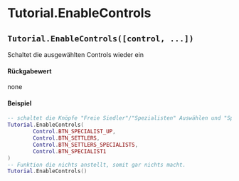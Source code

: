 # Tutorial.EnableControls

## `Tutorial.EnableControls([control, ...])`

Schaltet die ausgewählten Controls wieder ein

#### Rückgabewert

none

#### Beispiel

```lua
-- schaltet die Knöpfe "Freie Siedler"/"Spezialisten" Auswählen und "Spezialisten" Erhöhen wieder an
Tutorial.EnableControls(
        Control.BTN_SPECIALIST_UP,
        Control.BTN_SETTLERS,
        Control.BTN_SETTLERS_SPECIALISTS,
        Control.BTN_SPECIALIST1
)
-- Funktion die nichts anstellt, somit gar nichts macht.
Tutorial.EnableControls()
```

